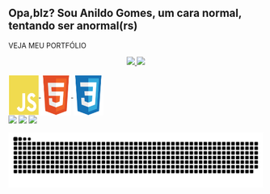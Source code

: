 ## Opa,blz? Sou Anildo Gomes, um cara normal, tentando ser anormal(rs)

VEJA MEU PORTFÓLIO

<div align="center">
  <a href="https://github.com/anildogomes">
  <img height="150em" src="https://github-readme-stats.vercel.app/api?username=anildogomes&show_icons=true&theme=dark&include_all_commits=true&count_private=true"/>
  <img height="150em" src="https://github-readme-stats.vercel.app/api/top-langs/?username=anildogomes&layout=compact&langs_count=7&theme=dark"/>
</div>
  <div style="display: inline_block"><br>
  <img align="center" alt="Rafa-Js" height="80" width="60" src="https://raw.githubusercontent.com/devicons/devicon/master/icons/javascript/javascript-plain.svg">
  <img align="center" alt="Rafa-HTML" height="80" width="60" src="https://raw.githubusercontent.com/devicons/devicon/master/icons/html5/html5-original.svg">
  <img align="center" alt="Rafa-CSS" height="80" width="60" src="https://raw.githubusercontent.com/devicons/devicon/master/icons/css3/css3-original.svg">
</div>
  
  
  <div> 
  <a href="https://www.instagram.com/anildosgomes/" target="_blank"><img src="https://img.shields.io/badge/-Instagram-%23E4405F?style=for-the-badge&logo=instagram&logoColor=white" target="_blank"></a>
  <a href="https://www.linkedin.com/in/anildo/" target="_blank"><img src="https://img.shields.io/badge/-LinkedIn-%230077B5?style=for-the-badge&logo=linkedin&logoColor=white" target="_blank"></a> 
  <a href="https://twitter.com/anildo" target="_blank"><img src="https://img.shields.io/badge/Twitter-1DA1F2?style=for-the-badge&logo=twitter&logoColor=white target="_blank"></a>
 
  ![Snake animation](https://github.com/anildogomes/anildogomes/blob/output/github-contribution-grid-snake.svg)
 
</div>
